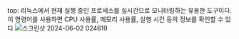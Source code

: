 top: 리눅스에서 현재 실행 중인 프로세스를 실시간으로 모니터링하는 유용한 도구이다. 이 명령어를 사용하면 CPU 사용률, 메모리 사용률, 실행 시간 등의 정보를 확인할 수 있다.![스크린샷 2024-06-02 024619](https://github.com/kangs00/kangs00/assets/171443557/bccbb633-24c8-4d22-bef7-488a33123123)
